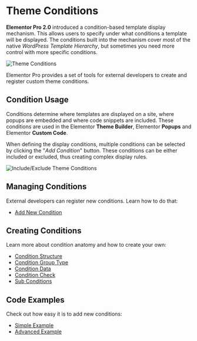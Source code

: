 # Theme Conditions

<Badge type="tip" vertical="top" text="Elementor Pro" /> <Badge type="warning" vertical="top" text="Intermediate" />

**Elementor Pro 2.0** introduced a condition-based template display mechanism. This allows users to specify under what conditions a template will be displayed. The conditions built into the mechanism cover most of the native *WordPress Template Hierarchy*, but sometimes you need more control with more specific conditions.

<img :src="$withBase('/assets/img/elementor-theme-conditions.png')" alt="Theme Conditions">

Elementor Pro provides a set of tools for external developers to create and register custom theme conditions.

## Condition Usage

Conditions determine where templates are displayed on a site, where popups are embedded and where code snippets are included. These conditions are used in the Elementor **Theme Builder**, Elementor **Popups** and Elementor **Custom Code**. 

When defining the display conditions, multiple conditions can be selected by clicking the "*Add Condition*" button. These conditions can be either included or excluded, thus creating complex display rules.

<img :src="$withBase('/assets/img/elementor-theme-conditions-include-exclude.png')" alt="Include/Exclude Theme Conditions">

## Managing Conditions

External developers can register new conditions. Learn how to do that:

* [Add New Condition](./add-new-condition/)

## Creating Conditions

Learn more about condition anatomy and how to create your own:

* [Condition Structure](./condition-structure/)
* [Condition Group Type](./condition-group-type/)
* [Condition Data](./condition-data/)
* [Condition Check](./condition-check/)
* [Sub Conditions](./sub-conditions/)

## Code Examples

Check out how easy it is to add new conditions:

* [Simple Example](./simple-example/)
* [Advanced Example](./advanced-example/)
